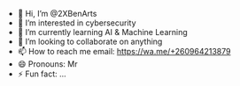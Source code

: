 - 👋 Hi, I’m @2XBenArts
- 👀 I’m interested in cybersecurity
- 🌱 I’m currently learning AI & Machine Learning
- 💞️ I’m looking to collaborate on anything
- 📫 How to reach me email: https://wa.me/+260964213879
- 😄 Pronouns: Mr
- ⚡ Fun fact: ...

<!---
2XBenArts/2XBenArts is a ✨ special ✨ repository because its `README.md` (this file) appears on your GitHub profile.
You can click the Preview link to take a look at your changes.
--->
